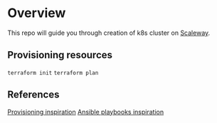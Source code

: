 # Overview

This repo will guide you through creation of k8s cluster on [Scaleway](https://scaleway.com).

## Provisioning resources

`terraform init`
`terraform plan`

## References
[Provisioning inspiration](git@github.com:stefanprodan/k8s-scw-baremetal.git)
[Ansible playbooks inspiration](https://www.digitalocean.com/community/tutorials/how-to-create-a-kubernetes-1-10-cluster-using-kubeadm-on-centos-7)
